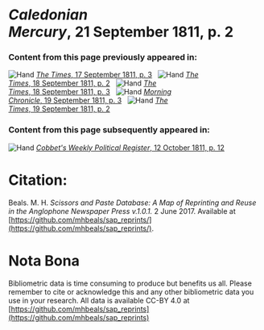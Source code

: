 # *Caledonian Mercury*, 21 September 1811, p. 2  
  
### Content from this page previously appeared in:  
![Hand](http://scissorsandpaste.net/wp-content/uploads/2017/06/smallhandpointer.png) [*The Times*, 17 September 1811, p. 3](https://mhbeals.github.io/sap_html/The-Times/The-Times-17-September-1811-p-3)  
![Hand](http://scissorsandpaste.net/wp-content/uploads/2017/06/smallhandpointer.png) [*The Times*, 18 September 1811, p. 2](https://mhbeals.github.io/sap_html/The-Times/The-Times-18-September-1811-p-2)  
![Hand](http://scissorsandpaste.net/wp-content/uploads/2017/06/smallhandpointer.png) [*The Times*, 18 September 1811, p. 3](https://mhbeals.github.io/sap_html/The-Times/The-Times-18-September-1811-p-3)  
![Hand](http://scissorsandpaste.net/wp-content/uploads/2017/06/smallhandpointer.png) [*Morning Chronicle*, 19 September 1811, p. 3](https://mhbeals.github.io/sap_html/Morning-Chronicle/Morning-Chronicle-19-September-1811-p-3)  
![Hand](http://scissorsandpaste.net/wp-content/uploads/2017/06/smallhandpointer.png) [*The Times*, 19 September 1811, p. 2](https://mhbeals.github.io/sap_html/The-Times/The-Times-19-September-1811-p-2)  
  
### Content from this page subsequently appeared in:  
![Hand](http://scissorsandpaste.net/wp-content/uploads/2017/06/smallhandpointer.png) [*Cobbet's Weekly Political Register*, 12 October 1811, p. 12](https://mhbeals.github.io/sap_html/Cobbet's-Weekly-Political-Register/Cobbet's-Weekly-Political-Register-12-October-1811-p-12)  


# Citation: 

Beals. M. H. *Scissors and Paste Database: A Map of Reprinting and Reuse in the Anglophone Newspaper Press v.1.0.1.* 2 June 2017. Available at [https://github.com/mhbeals/sap_reprints/](https://github.com/mhbeals/sap_reprints/). 

# Nota Bona

Bibliometric data is time consuming to produce but benefits us all. Please remember to cite or acknowledge this and any other bibliometric data you use in your research. All data is available CC-BY 4.0 at [https://github.com/mhbeals/sap_reprints](https://github.com/mhbeals/sap_reprints)
